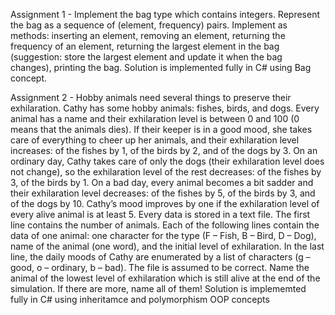 Assignment 1 - Implement the bag type which contains integers. Represent the bag as a sequence of (element, 
frequency) pairs. Implement as methods: inserting an element, removing an element, returning 
the frequency of an element, returning the largest element in the bag (suggestion: store the 
largest element and update it when the bag changes), printing the bag.
Solution is implemented fully in C# using Bag concept.

Assignment 2 - Hobby animals need several things to preserve their exhilaration. Cathy has some hobby animals: 
fishes, birds, and dogs. Every animal has a name and their exhilaration level is between 0 and 100 
(0 means that the animals dies). 
If their keeper is in a good mood, she takes care of everything to cheer up her animals, and their 
exhilaration level increases: of the fishes by 1, of the birds by 2, and of the dogs by 3. 
On an ordinary day, Cathy takes care of only the dogs (their exhilaration level does not change), so 
the exhilaration level of the rest decreases: of the fishes by 3, of the birds by 1. 
On a bad day, every animal becomes a bit sadder and their exhilaration level decreases: of the 
fishes by 5, of the birds by 3, and of the dogs by 10. 
Cathy’s mood improves by one if the exhilaration level of every alive animal is at least 5.
Every data is stored in a text file. The first line contains the number of animals. Each of the following 
lines contain the data of one animal: one character for the type (F – Fish, B – Bird, D – Dog), name 
of the animal (one word), and the initial level of exhilaration. In the last line, the daily moods of 
Cathy are enumerated by a list of characters (g – good, o – ordinary, b – bad). The file is assumed to 
be correct. Name the animal of the lowest level of exhilaration which is still alive at the end of the 
simulation. If there are more, name all of them!
Solution is implememted fully in C# using inheritamce and polymorphism OOP concepts
